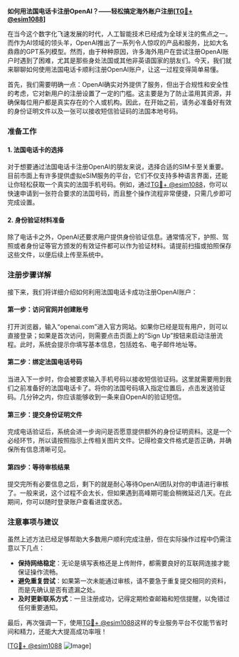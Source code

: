 **如何用法国电话卡注册OpenAI？——轻松搞定海外账户注册[[TG💪+ @esim1088](https://t.me/s/esim1088)]**

在当今这个数字化飞速发展的时代，人工智能技术已经成为全球关注的焦点之一。而作为AI领域的领头羊，OpenAI推出了一系列令人惊叹的产品和服务，比如大名鼎鼎的GPT系列模型。然而，由于种种原因，许多海外用户在尝试注册OpenAI账户时遇到了困难，尤其是那些身处法国或其他非英语国家的朋友们。今天，我们就来聊聊如何使用法国电话卡顺利注册OpenAI账户，让这一过程变得简单易懂。

首先，我们需要明确一点：OpenAI确实对外提供了服务，但出于合规性和安全性的考虑，它对新用户的注册设置了一定的门槛。这主要是为了防止滥用其资源，并确保每位用户都是真实存在的个人或机构。因此，在开始之前，请务必准备好有效的身份证明文件以及一张可以接收短信验证码的法国本地号码。

### 准备工作

#### 1. 法国电话卡的选择
对于想要通过法国电话卡注册OpenAI的朋友来说，选择合适的SIM卡至关重要。目前市面上有许多提供虚拟eSIM服务的平台，它们不仅支持多种语言界面，还能让你轻松获取一个真实的法国手机号码。例如，通过[TG💪+ @esim1088](https://t.me/s/esim1088)，你可以快速申请到一张符合要求的法国号码，而且整个操作流程非常便捷，只需几步即可完成设置。

#### 2. 身份验证材料准备
除了电话卡之外，OpenAI还要求用户提供身份验证信息。通常情况下，护照、驾照或者身份证等官方颁发的有效证件都可以作为验证材料。请提前扫描或拍照保存这些文件，以便后续上传至系统中。

### 注册步骤详解

接下来，我们将详细介绍如何利用法国电话卡成功注册OpenAI账户：

#### 第一步：访问官网并创建账号
打开浏览器，输入“openai.com”进入官方网站。如果你已经是现有用户，则可以直接登录；如果是首次访问，则需要点击页面上的“Sign Up”按钮来启动注册流程。此时，系统会提示你填写基本信息，包括姓名、电子邮件地址等。

#### 第二步：绑定法国电话号码
当进入下一步时，你会被要求输入手机号码以接收短信验证码。这里就需要用到我们之前准备好的法国电话卡了。将你的法国号码填入指定位置后，点击发送验证码。几分钟之内，你应该能够收到一条来自OpenAI的验证短信。

#### 第三步：提交身份证明文件
完成电话验证后，系统会进一步询问是否愿意提供额外的身份证明资料。这是一个必经环节，所以请按照指示上传相关图片文件。记得检查文件格式是否正确，并确保所有信息清晰可见。

#### 第四步：等待审核结果
提交完所有必要信息之后，剩下的就是耐心等待OpenAI团队对你的申请进行审核了。一般来说，这个过程不会太长，但如果遇到高峰期可能会稍微延迟几天。在此期间，你可以随时登录账户查看进度状态。

### 注意事项与建议

虽然上述方法已经足够帮助大多数用户顺利完成注册，但在实际操作过程中仍需注意以下几点：

- **保持网络稳定**：无论是填写表格还是上传附件，都需要良好的互联网连接才能保证操作流畅。
- **避免重复尝试**：如果第一次未能通过审核，请不要急于重复提交相同的资料，而是先确认是否有遗漏之处。
- **及时更新联系方式**：一旦注册成功，记得定期检查邮箱和短信提醒，以免错过任何重要通知。

最后，再次强调一下，使用[TG💪+ @esim1088](https://t.me/s/esim1088)这样的专业服务平台不仅能节省时间和精力，还能大大提高成功率哦！

[[TG💪+ @esim1088](https://t.me/s/esim1088) ![Image](https://i.postimg.cc/4NQfJmqS/Snipaste-2025-05-13-00-14-12.png)]